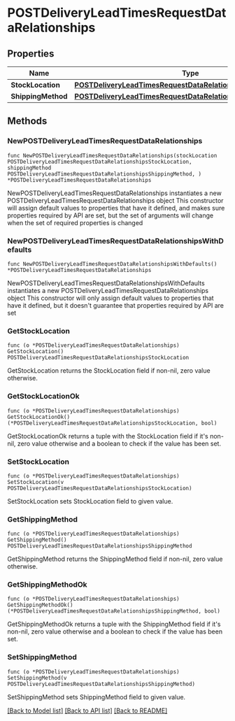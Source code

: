 # POSTDeliveryLeadTimesRequestDataRelationships

## Properties

Name | Type | Description | Notes
------------ | ------------- | ------------- | -------------
**StockLocation** | [**POSTDeliveryLeadTimesRequestDataRelationshipsStockLocation**](POSTDeliveryLeadTimesRequestDataRelationshipsStockLocation.md) |  | 
**ShippingMethod** | [**POSTDeliveryLeadTimesRequestDataRelationshipsShippingMethod**](POSTDeliveryLeadTimesRequestDataRelationshipsShippingMethod.md) |  | 

## Methods

### NewPOSTDeliveryLeadTimesRequestDataRelationships

`func NewPOSTDeliveryLeadTimesRequestDataRelationships(stockLocation POSTDeliveryLeadTimesRequestDataRelationshipsStockLocation, shippingMethod POSTDeliveryLeadTimesRequestDataRelationshipsShippingMethod, ) *POSTDeliveryLeadTimesRequestDataRelationships`

NewPOSTDeliveryLeadTimesRequestDataRelationships instantiates a new POSTDeliveryLeadTimesRequestDataRelationships object
This constructor will assign default values to properties that have it defined,
and makes sure properties required by API are set, but the set of arguments
will change when the set of required properties is changed

### NewPOSTDeliveryLeadTimesRequestDataRelationshipsWithDefaults

`func NewPOSTDeliveryLeadTimesRequestDataRelationshipsWithDefaults() *POSTDeliveryLeadTimesRequestDataRelationships`

NewPOSTDeliveryLeadTimesRequestDataRelationshipsWithDefaults instantiates a new POSTDeliveryLeadTimesRequestDataRelationships object
This constructor will only assign default values to properties that have it defined,
but it doesn't guarantee that properties required by API are set

### GetStockLocation

`func (o *POSTDeliveryLeadTimesRequestDataRelationships) GetStockLocation() POSTDeliveryLeadTimesRequestDataRelationshipsStockLocation`

GetStockLocation returns the StockLocation field if non-nil, zero value otherwise.

### GetStockLocationOk

`func (o *POSTDeliveryLeadTimesRequestDataRelationships) GetStockLocationOk() (*POSTDeliveryLeadTimesRequestDataRelationshipsStockLocation, bool)`

GetStockLocationOk returns a tuple with the StockLocation field if it's non-nil, zero value otherwise
and a boolean to check if the value has been set.

### SetStockLocation

`func (o *POSTDeliveryLeadTimesRequestDataRelationships) SetStockLocation(v POSTDeliveryLeadTimesRequestDataRelationshipsStockLocation)`

SetStockLocation sets StockLocation field to given value.


### GetShippingMethod

`func (o *POSTDeliveryLeadTimesRequestDataRelationships) GetShippingMethod() POSTDeliveryLeadTimesRequestDataRelationshipsShippingMethod`

GetShippingMethod returns the ShippingMethod field if non-nil, zero value otherwise.

### GetShippingMethodOk

`func (o *POSTDeliveryLeadTimesRequestDataRelationships) GetShippingMethodOk() (*POSTDeliveryLeadTimesRequestDataRelationshipsShippingMethod, bool)`

GetShippingMethodOk returns a tuple with the ShippingMethod field if it's non-nil, zero value otherwise
and a boolean to check if the value has been set.

### SetShippingMethod

`func (o *POSTDeliveryLeadTimesRequestDataRelationships) SetShippingMethod(v POSTDeliveryLeadTimesRequestDataRelationshipsShippingMethod)`

SetShippingMethod sets ShippingMethod field to given value.



[[Back to Model list]](../README.md#documentation-for-models) [[Back to API list]](../README.md#documentation-for-api-endpoints) [[Back to README]](../README.md)


